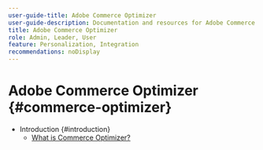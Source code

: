 ```yaml
---
user-guide-title: Adobe Commerce Optimizer
user-guide-description: Documentation and resources for Adobe Commerce Optimizer.
title: Adobe Commerce Optimizer
role: Admin, Leader, User
feature: Personalization, Integration
recommendations: noDisplay
---
```

# Adobe Commerce Optimizer {#commerce-optimizer}

- Introduction {#introduction}
   - [What is Commerce Optimizer?](overview.md)
